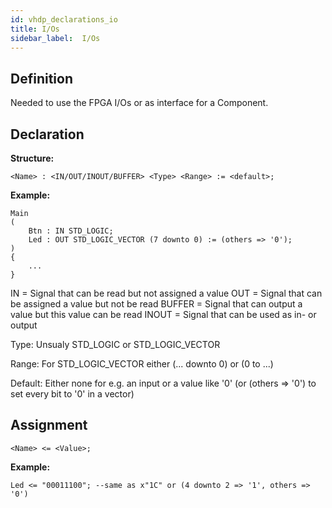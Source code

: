 ```yaml
---
id: vhdp_declarations_io
title: I/Os
sidebar_label:  I/Os
---
```


## Definition

Needed to use the FPGA I/Os or as interface for a Component.

## Declaration

**Structure:**
```vhdp
<Name> : <IN/OUT/INOUT/BUFFER> <Type> <Range> := <default>;
```
**Example:**
```vhdp
Main
(
	Btn : IN STD_LOGIC;
	Led : OUT STD_LOGIC_VECTOR (7 downto 0) := (others => '0');
)
{
	...
}
```

IN = Signal that can be read but not assigned a value
OUT = Signal that can be assigned a value but not be read
BUFFER = Signal that can output a value but this value can be read
INOUT = Signal that can be used as in- or output

Type: Unsualy STD_LOGIC or STD_LOGIC_VECTOR

Range: For STD_LOGIC_VECTOR either (... downto 0) or (0 to ...)

Default: Either none for e.g. an input or a value like '0' (or (others => '0') to set every bit to '0' in a vector)

## Assignment

```vhdp
<Name> <= <Value>;
```
**Example:**
```vhdp
Led <= "00011100"; --same as x"1C" or (4 downto 2 => '1', others => '0')
```